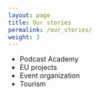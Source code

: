 ```yaml
---
layout: page
title: Our stories
permalink: /our_stories/
weight: 3
---
```


* Podcast Academy
* EU projects
* Event organization
* Tourism 
